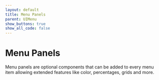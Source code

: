 ```yaml
---
layout: default
title: Menu Panels
parent: UIMenu
show_buttons: true
show_all_code: false
---
```


# Menu Panels

Menu panels are optional components that can be added to every menu item allowing extended features like color, percentages, grids and more.